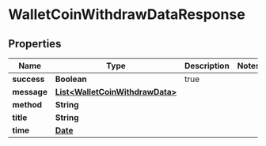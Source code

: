 
# WalletCoinWithdrawDataResponse

## Properties
Name | Type | Description | Notes
------------ | ------------- | ------------- | -------------
**success** | **Boolean** | true | 
**message** | [**List&lt;WalletCoinWithdrawData&gt;**](WalletCoinWithdrawData.md) |  | 
**method** | **String** |  | 
**title** | **String** |  | 
**time** | [**Date**](Date.md) |  | 



